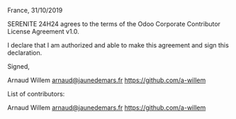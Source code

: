 France, 31/10/2019

SERENITE 24H24 agrees to the terms of the Odoo Corporate Contributor License
Agreement v1.0.

I declare that I am authorized and able to make this agreement and sign this
declaration.

Signed,

Arnaud Willem arnaud@jaunedemars.fr https://github.com/a-willem

List of contributors:

Arnaud Willem arnaud@jaunedemars.fr https://github.com/a-willem
